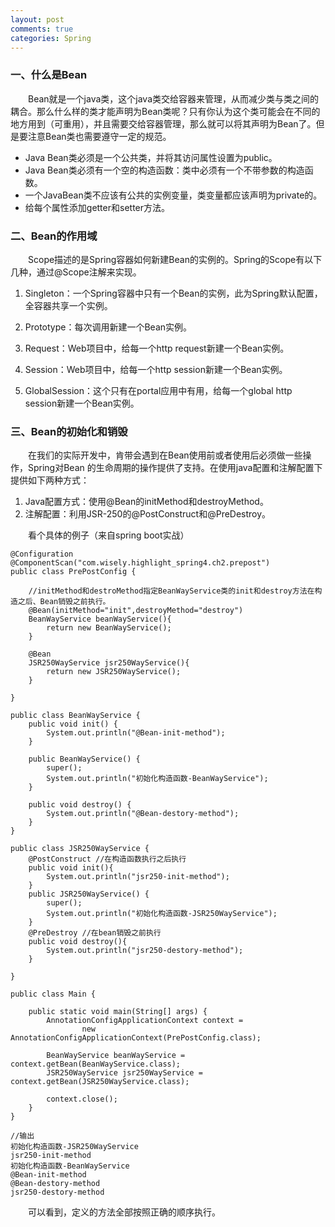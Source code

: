 ```yaml
---
layout: post
comments: true
categories: Spring
---
```


### 一、什么是Bean
&emsp;&emsp;Bean就是一个java类，这个java类交给容器来管理，从而减少类与类之间的耦合。那么什么样的类才能声明为Bean类呢？只有你认为这个类可能会在不同的地方用到（可重用），并且需要交给容器管理，那么就可以将其声明为Bean了。但是要注意Bean类也需要遵守一定的规范。

* Java Bean类必须是一个公共类，并将其访问属性设置为public。
* Java Bean类必须有一个空的构造函数：类中必须有一个不带参数的构造函数。
* 一个JavaBean类不应该有公共的实例变量，类变量都应该声明为private的。
* 给每个属性添加getter和setter方法。

### 二、Bean的作用域
&emsp;&emsp;Scope描述的是Spring容器如何新建Bean的实例的。Spring的Scope有以下几种，通过@Scope注解来实现。

1. Singleton：一个Spring容器中只有一个Bean的实例，此为Spring默认配置，全容器共享一个实例。
2. Prototype：每次调用新建一个Bean实例。
3. Request：Web项目中，给每一个http request新建一个Bean实例。
4. Session：Web项目中，给每一个http session新建一个Bean实例。

5. GlobalSession：这个只有在portal应用中有用，给每一个global http session新建一个Bean实例。

### 三、Bean的初始化和销毁
&emsp;&emsp;在我们的实际开发中，肯带会遇到在Bean使用前或者使用后必须做一些操作，Spring对Bean 的生命周期的操作提供了支持。在使用java配置和注解配置下提供如下两种方式：

1. Java配置方式：使用@Bean的initMethod和destroyMethod。
2. 注解配置：利用JSR-250的@PostConstruct和@PreDestroy。

&emsp;&emsp;看个具体的例子（来自spring boot实战）

```
@Configuration
@ComponentScan("com.wisely.highlight_spring4.ch2.prepost")
public class PrePostConfig {

	//initMethod和destroMethod指定BeanWayService类的init和destroy方法在构造之后、Bean销毁之前执行。
	@Bean(initMethod="init",destroyMethod="destroy")
	BeanWayService beanWayService(){
		return new BeanWayService();
	}

	@Bean
	JSR250WayService jsr250WayService(){
		return new JSR250WayService();
	}

}
```

```
public class BeanWayService {
    public void init() {
        System.out.println("@Bean-init-method");
    }

    public BeanWayService() {
        super();
        System.out.println("初始化构造函数-BeanWayService");
    }

    public void destroy() {
        System.out.println("@Bean-destory-method");
    }
}
```

```
public class JSR250WayService {
	@PostConstruct //在构造函数执行之后执行
    public void init(){
        System.out.println("jsr250-init-method");
    }
    public JSR250WayService() {
        super();
        System.out.println("初始化构造函数-JSR250WayService");
    }
    @PreDestroy //在bean销毁之前执行
    public void destroy(){
        System.out.println("jsr250-destory-method");
    }

}
```

```
public class Main {

	public static void main(String[] args) {
		AnnotationConfigApplicationContext context =
                new AnnotationConfigApplicationContext(PrePostConfig.class);

		BeanWayService beanWayService = context.getBean(BeanWayService.class);
		JSR250WayService jsr250WayService = context.getBean(JSR250WayService.class);

		context.close();
	}
}

//输出
初始化构造函数-JSR250WayService
jsr250-init-method
初始化构造函数-BeanWayService
@Bean-init-method
@Bean-destory-method
jsr250-destory-method

```
&emsp;&emsp;可以看到，定义的方法全部按照正确的顺序执行。
